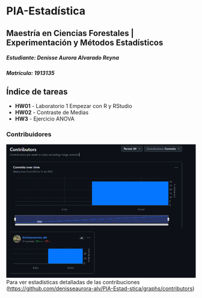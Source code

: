 # PIA-Estadística
## Maestría en Ciencias Forestales | Experimentación y Métodos Estadísticos
##### Estudiante: Denisse Aurora Alvarado Reyna
##### Matrícula: 1913135
## Índice de tareas
- **HW01** - Laboratorio 1 Empezar con R y RStudio
- **HW02** - Contraste de Medias
- **HW3** - Ejercicio ANOVA
### Contribuidores
![Gráfica de Contribuciones](./GraficaDeContribuidores.png) 
Para ver estadísticas detalladas de las contribuciones (https://github.com/denisseaurora-alv/PIA-Estad-stica/graphs/contributors)

